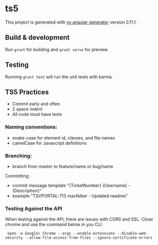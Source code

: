 # ts5

This project is generated with [yo angular generator](https://github.com/yeoman/generator-angular)
version 0.11.1.

## Build & development

Run `grunt` for building and `grunt serve` for preview.

## Testing

Running `grunt test` will run the unit tests with karma.

## TS5 Practices

- Commit early and often
- 2 space indent
- All code must have tests 

### Naming conventions:

 - snake-case for element id, classes, and file names
 - camelCase for Javascript definitions

### Branching:

 - branch from master to feature/name or bug/name

 Committing:

 - commit message template "{TicketNumber} {Username} - {Description}"
 - example "TSVPORTAL-713 maxfelker - Updated readme"

 ### Testing Against the API
 When testing against the API, there are issues with CORS and SSL. Close chrome and use the command below in you CLI:

     open -a Google\ Chrome --args --enable-extensions --disable-web-security --allow-file-access-from-files --ignore-certificate-errors
